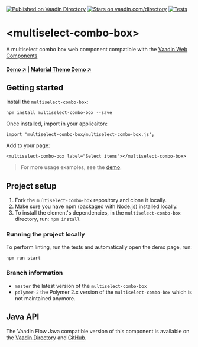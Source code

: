 [![Published on Vaadin  Directory](https://img.shields.io/badge/Vaadin%20Directory-published-00b4f0.svg)](https://vaadin.com/directory/component/gatanasomultiselect-combo-box)
[![Stars on vaadin.com/directory](https://img.shields.io/vaadin-directory/star/gatanasomultiselect-combo-box.svg)](https://vaadin.com/directory/component/gatanasomultiselect-combo-box)
[![Tests](https://github.com/gatanaso/multiselect-combo-box/actions/workflows/tests.yml/badge.svg)](https://github.com/gatanaso/multiselect-combo-box/actions/workflows/tests.yml)

# \<multiselect-combo-box\>

A multiselect combo box web component compatible with the [Vaadin Web Components](https://github.com/vaadin/web-components)

#### [Demo ↗](https://multiselect-combo-box.web.app) | [Material Theme Demo ↗](https://multiselect-combo-box-material.web.app)

## Getting started

Install the `multiselect-combo-box`:

```
npm install multiselect-combo-box --save
```

Once installed, import in your applicaiton:

```
import 'multiselect-combo-box/multiselect-combo-box.js';
```

Add to your page:

```
<multiselect-combo-box label="Select items"></multiselect-combo-box>
```

> For more usage examples, see the [demo](https://multiselect-combo-box.firebaseapp.com).

## Project setup

1. Fork the `multiselect-combo-box` repository and clone it locally.
1. Make sure you have npm (packaged with [Node.js](https://nodejs.org)) installed locally.
1. To install the element's dependencies, in the `multiselect-combo-box` directory, run: `npm install`

### Running the project locally

To perform linting, run the tests and automatically open the demo page, run:

```
npm run start
```

### Branch information

- `master` the latest version of the `multiselect-combo-box`
- `polymer-2` the Polymer 2.x version of the `multiselect-combo-box` which is not maintained anymore.

## Java API

The Vaadin Flow Java compatible version of this component is available on the [Vaadin Directory](https://vaadin.com/directory/component/multiselect-combo-box) and [GitHub](https://github.com/gatanaso/multiselect-combo-box-flow).
